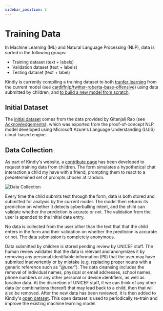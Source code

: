 ```yaml
---
sidebar_position: 3
---
```


# Training Data

In Machine Learning (ML) and Natural Language Processing (NLP), data is sorted in the following groups:

- Training dataset (text + labels)
- Validation dataset (text + labels)
- Testing dataset (text + label)

Kindly is currently compiling a training dataset to both [tranfer learning](prebuilt#transfer-learning) from the current model (see [cardiffnlp/twitter-roberta-base-offensive](https://github.com/cardiffnlp/tweeteval)) using data submitted by children, and [to build a new model from scratch](./build-from-scratch).

## Initial Dataset

The [initial dataset](https://github.com/unicef/kindly/tree/main/modeling/dataset) comes from the data provided by Gitanjali Rao (see [Acknowledgements](../acknowledgements)), which was exported from the proof-of-concept NLP model developed using Microsoft Azure's Language Understanding (LUIS) cloud-based engine.

## Data Collection

As part of Kindly's website, a [contribute page](https://kindly.unicef.io/contribute) has been developed to 
request training data from children. The form simulates a hypothetical chat interaction a child my have with a friend, prompting them to react to a predetermined set of prompts chosen at random.

![Data Collection](/img/ml-model/data-collection.svg)

Every time the child submits text through the form, data is both stored and submitted for analysis by the current model. The model then returns its prediction on whether it detects cyberbulling intent, and the child can validate whether the prediction is acurate or not. The validation from the user is apended to the initial data entry.

No data is collected from the user other than the text that that the child enters in the form and their validation on whether the preditcion is accurate or not. The data submission is completely anonymous.

Data submitted by children is stored pending review by UNICEF staff. The human review validates that the data is relevant and anonymizes it by removing any personal identifiable information (PII) that the user may have submited inadvertently or by mistake (e.g. replacing proper nouns with a generic reference such as "*@user*"). The data cleansing includes the removal of individual names, physical or email addresses, school names, phone numbers or any other personal or device identifiers, as well as location data. At the discretion of UNICEF staff, if we can think of any other data (or combinations thereof) that may lead back to a child, then that will also be removed. After the new data has been reviewed, it is then added to Kindly's [open dataset](https://github.com/unicef/kindly/tree/main/modeling/dataset). This open dataset is used to periodically re-train and improve the existing machine learning model.
